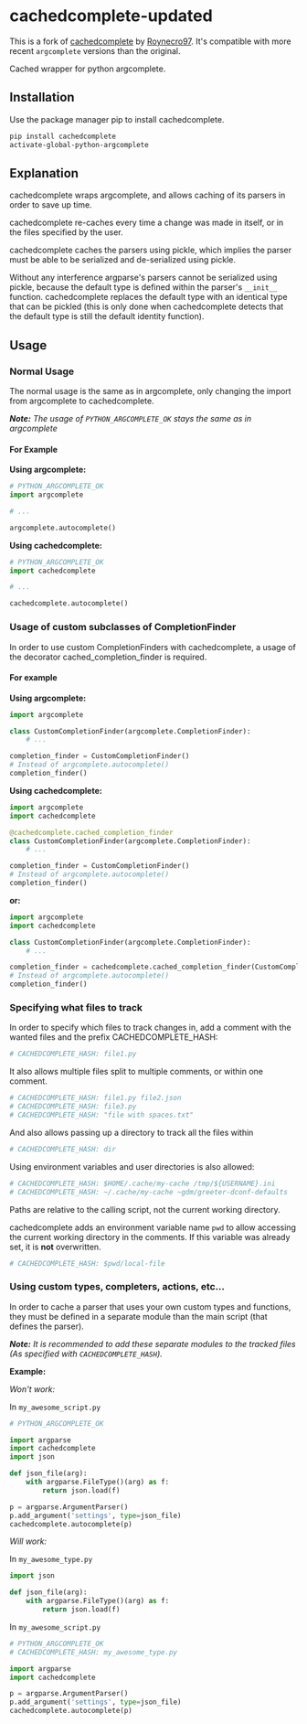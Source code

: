 # cachedcomplete-updated

This is a fork of [cachedcomplete](https://github.com/Roynecro97/cachedcomplete) by [Roynecro97](https://github.com/Roynecro97).
It's compatible with more recent `argcomplete` versions than the original.

Cached wrapper for python argcomplete.

## Installation

Use the package manager pip to install cachedcomplete.

```bash
pip install cachedcomplete
activate-global-python-argcomplete
```

## Explanation

cachedcomplete wraps argcomplete, and allows caching of its parsers
in order to save up time.

cachedcomplete re-caches every time a change was made in itself,
or in the files specified by the user.

cachedcomplete caches the parsers using pickle, which implies the parser
must be able to be serialized and de-serialized using pickle.

Without any interference argparse's parsers cannot be serialized using pickle,
because the default type is defined within the parser's `__init__` function.
cachedcomplete replaces the default type with an identical type that can be pickled
(this is only done when cachedcomplete detects that the default type is still the default
identity function).

## Usage

### Normal Usage

The normal usage is the same as in argcomplete, only changing the import from argcomplete to cachedcomplete.

_**Note:** The usage of `PYTHON_ARGCOMPLETE_OK` stays the same as in argcomplete_

#### For Example

**Using argcomplete:**

```python
# PYTHON_ARGCOMPLETE_OK
import argcomplete

# ...

argcomplete.autocomplete()
```

**Using cachedcomplete:**

```python
# PYTHON_ARGCOMPLETE_OK
import cachedcomplete

# ...

cachedcomplete.autocomplete()
```

### Usage of custom subclasses of CompletionFinder

In order to use custom CompletionFinders with cachedcomplete,
a usage of the decorator cached_completion_finder is required.

#### For example

**Using argcomplete:**

```python
import argcomplete

class CustomCompletionFinder(argcomplete.CompletionFinder):
    # ...

completion_finder = CustomCompletionFinder()
# Instead of argcomplete.autocomplete()
completion_finder()
```

**Using cachedcomplete:**

```python
import argcomplete
import cachedcomplete

@cachedcomplete.cached_completion_finder
class CustomCompletionFinder(argcomplete.CompletionFinder):
    # ...

completion_finder = CustomCompletionFinder()
# Instead of argcomplete.autocomplete()
completion_finder()
```

**or:**

```python
import argcomplete
import cachedcomplete

class CustomCompletionFinder(argcomplete.CompletionFinder):
    # ...

completion_finder = cachedcomplete.cached_completion_finder(CustomCompletionFinder)()
# Instead of argcomplete.autocomplete()
completion_finder()
```

### Specifying what files to track

In order to specify which files to track changes in,
add a comment with the wanted files and the prefix CACHEDCOMPLETE_HASH:

```python
# CACHEDCOMPLETE_HASH: file1.py
```

It also allows multiple files split to multiple comments, or within one comment.

```python
# CACHEDCOMPLETE_HASH: file1.py file2.json
# CACHEDCOMPLETE_HASH: file3.py
# CACHEDCOMPLETE_HASH: "file with spaces.txt"
```

And also allows passing up a directory to track all the files within

```python
# CACHEDCOMPLETE_HASH: dir
```

Using environment variables and user directories is also allowed:

```python
# CACHEDCOMPLETE_HASH: $HOME/.cache/my-cache /tmp/${USERNAME}.ini
# CACHEDCOMPLETE_HASH: ~/.cache/my-cache ~gdm/greeter-dconf-defaults
```

Paths are relative to the calling script, not the current working directory.

cachedcomplete adds an environment variable name `pwd` to allow accessing the current
working directory in the comments. If this variable was already set, it is **not** overwritten.

```python
# CACHEDCOMPLETE_HASH: $pwd/local-file
```

### Using custom types, completers, actions, etc...

In order to cache a parser that uses your own custom types and functions,
they must be defined in a separate module than the main script (that defines the parser).

_**Note:** It is recommended to add these separate modules to the tracked files (As specified with `CACHEDCOMPLETE_HASH`)._

**Example:**

_Won't work:_

In `my_awesome_script.py`

```python
# PYTHON_ARGCOMPLETE_OK

import argparse
import cachedcomplete
import json

def json_file(arg):
    with argparse.FileType()(arg) as f:
        return json.load(f)

p = argparse.ArgumentParser()
p.add_argument('settings', type=json_file)
cachedcomplete.autocomplete(p)
```

_Will work:_

In `my_awesome_type.py`

```python
import json

def json_file(arg):
    with argparse.FileType()(arg) as f:
        return json.load(f)
```

In `my_awesome_script.py`

```python
# PYTHON_ARGCOMPLETE_OK
# CACHEDCOMPLETE_HASH: my_awesome_type.py

import argparse
import cachedcomplete

p = argparse.ArgumentParser()
p.add_argument('settings', type=json_file)
cachedcomplete.autocomplete(p)
```
